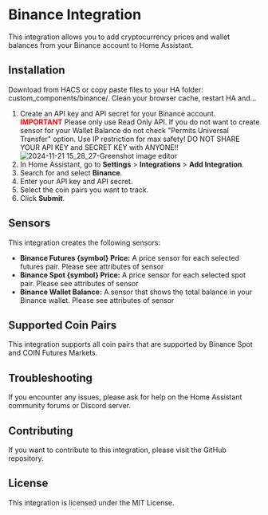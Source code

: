 # Binance Integration

This integration allows you to add cryptocurrency prices and wallet balances from your Binance account to Home Assistant.

## Installation

Download from HACS or copy paste files to your HA folder: custom_components/binance/. Clean your browser cache, restart HA and...

1. Create an API key and API secret for your Binance account. <strong><span style="color: red;">IMPORTANT</span></strong> Please only use Read Only API. If you do not want to create sensor for your Wallet Balance do not check "Permits Universal Transfer" option. Use IP restriction for max safety! DO NOT SHARE YOUR API KEY and SECRET KEY with ANYONE!!
![2024-11-21 15_28_27-Greenshot image editor](https://github.com/user-attachments/assets/d1fb4449-024e-4342-b4e6-c8827f530182)
2. In Home Assistant, go to **Settings** > **Integrations** > **Add Integration**.
3. Search for and select **Binance**.
4. Enter your API key and API secret.
5. Select the coin pairs you want to track.
6. Click **Submit**.

## Sensors

This integration creates the following sensors:

* **Binance Futures {symbol} Price:** A price sensor for each selected futures pair. Please see attributes of sensor
* **Binance Spot {symbol} Price:** A price sensor for each selected spot pair. Please see attributes of sensor
* **Binance Wallet Balance:** A sensor that shows the total balance in your Binance wallet. Please see attributes of sensor

## Supported Coin Pairs

This integration supports all coin pairs that are supported by Binance Spot and COIN Futures Markets.

## Troubleshooting

If you encounter any issues, please ask for help on the Home Assistant community forums or Discord server.

## Contributing

If you want to contribute to this integration, please visit the GitHub repository.

## License

This integration is licensed under the MIT License.
